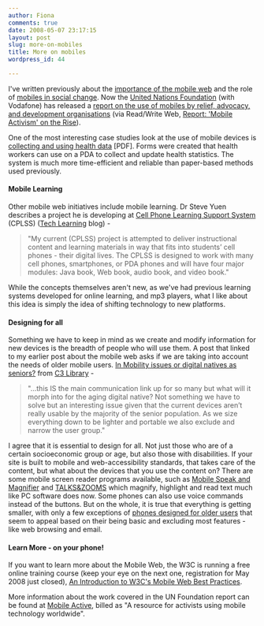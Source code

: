 ```yaml
---
author: Fiona
comments: true
date: 2008-05-07 23:17:15
layout: post
slug: more-on-mobiles
title: More on mobiles
wordpress_id: 44

---
```


I've written previously about the [importance of the mobile web](http://www.semanticlibrary.net/2008/04/17/the-importance-of-the-mobile-web/) and the role of [mobiles in social change](http://www.semanticlibrary.net/2008/03/11/the-semantic-web-and-social-change/). Now the [United Nations Foundation](http://www.unfoundation.org/) (with Vodafone) has released a [report on the use of mobiles by relief, advocacy, and development organisations](http://www.readwriteweb.com/archives/report_mobile_activism_on_the_rise.php) (via Read/Write Web, [Report: 'Mobile Activism' on the Rise](http://www.readwriteweb.com/archives/report_mobile_activism_on_the_rise.php)).

One of the most interesting case studies look at the use of mobile devices is [collecting and using health data](http://www.unfoundation.org/files/pdf/2008/vodafone/tech_social_change/health_case3.pdf) [PDF]. Forms were created that health workers can use on a PDA to collect and update health statistics. The system is much more time-efficient and reliable than paper-based methods used previously.


#### Mobile Learning


Other mobile web initiatives include mobile learning. Dr Steve Yuen describes a project he is developing at [Cell Phone Learning Support System](http://scyuen.wordpress.com/2008/05/06/cell-phone-learning-support-system-cplss/) (CPLSS) ([Tech Learning](http://scyuen.wordpress.com/) blog) -


> "My current (CPLSS) project is attempted to deliver instructional content and learning materials in way that fits into students’ cell phones - their digital lives. The CPLSS is designed to work with many cell phones, smartphones, or PDA phones and will have four major modules: Java book, Web book, audio book, and video book."


While the concepts themselves aren't new, as we've had previous learning systems developed for online learning, and mp3 players, what I like about this idea is simply the idea of shifting technology to new platforms.


#### Designing for all


Something we have to keep in mind as we create and modify information for new devices is the breadth of people who will use them. A post that linked to my earlier post about the mobile web asks if we are taking into account the needs of older mobile users. [In Mobility issues or digital natives as seniors?](http://c3library.com/2008/05/02/mobility-issues-or-digital-natives-as-seniors/) from [C3 Library](http://c3library.com/) -


> "...this IS the main communication link up for so many but what will it morph into for the aging digital native? Not something we have to solve but an interesting issue given that the current devices aren’t really usable by the majority of the senior population. As we size everything down to be lighter and portable we also exclude and narrow the user group."


I agree that it is essential to design for all. Not just those who are of a certain socioeconomic group or age, but also those with disabilities. If your site is built to mobile and web-accessibility standards, that takes care of the content, but what about the devices that you use the content on? There are some mobile screen reader programs available, such as [Mobile Speak and Magnifier](http://www.codefactory.es/en/products.asp?id=98) and [TALKS&ZOOMS](http://www.nuance.com/talks/) which magnify, highlight and read text much like PC software does now. Some phones can also use voice commands instead of the buttons. But on the whole, it is true that everything is getting smaller, with only a few exceptions of [phones designed for older users](http://web-japan.org/trends/science/sci050114.html) that seem to appeal based on their being basic and excluding most features - like web browsing and email.


#### Learn More - on your phone!


If you want to learn more about the Mobile Web, the W3C is running a free online training course (keep your eye on the next one, registration for May 2008 just closed), [An Introduction to W3C's Mobile Web Best Practices](http://www.w3.org/2008/03/MobiWeb101/).

More information about the work covered in the UN Foundation report can be found at [Mobile Active](http://mobileactive.org/), billed as "A resource for activists using mobile technology worldwide".
